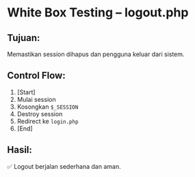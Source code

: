 # White Box Testing – logout.php

## Tujuan:
Memastikan session dihapus dan pengguna keluar dari sistem.

## Control Flow:
1. [Start]
2. Mulai session
3. Kosongkan `$_SESSION`
4. Destroy session
5. Redirect ke `login.php` 
6. [End]

## Hasil:
✅ Logout berjalan sederhana dan aman.

